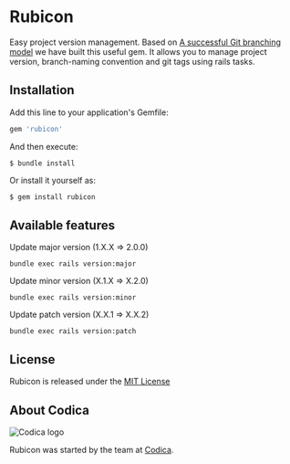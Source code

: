 # Rubicon

Easy project version management.
Based on [A successful Git branching model](https://nvie.com/posts/a-successful-git-branching-model/) we have built this useful gem. It allows you to manage project version, branch-naming convention and git tags using rails tasks. 

## Installation
Add this line to your application's Gemfile:

```ruby
gem 'rubicon'
```

And then execute:
```
$ bundle install
```

Or install it yourself as:
```bash
$ gem install rubicon
```

## Available features

Update major version (1.X.X => 2.0.0)
```
bundle exec rails version:major
```
Update minor version (X.1.X => X.2.0)
```
bundle exec rails version:minor
```
Update patch version (X.X.1 => X.X.2)
```
bundle exec rails version:patch
```
## License

Rubicon is released under the [MIT License](https://opensource.org/licenses/MIT)

## About Codica

![Codica logo](https://www.codica.com/assets/images/logo/logo.svg)

Rubicon was started by the team at [Codica](https://www.codica.com/).


